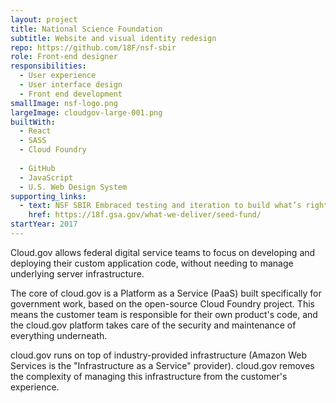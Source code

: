 ```yaml
---
layout: project
title: National Science Foundation
subtitle: Website and visual identity redesign
repo: https://github.com/18F/nsf-sbir
role: Front-end designer
responsibilities:
  - User experience
  - User interface design
  - Front end development
smallImage: nsf-logo.png
largeImage: cloudgov-large-001.png
builtWith:
  - React
  - SASS
  - Cloud Foundry
  
  - GitHub
  - JavaScript
  - U.S. Web Design System
supporting_links:
  - text: NSF SBIR Embraced testing and iteration to build what’s right
    href: https://18f.gsa.gov/what-we-deliver/seed-fund/
startYear: 2017
---  
```


Cloud.gov allows federal digital service teams to focus on developing and deploying their custom application code, without needing to manage underlying server infrastructure.

The core of cloud.gov is a Platform as a Service (PaaS) built specifically for government work, based on the open-source Cloud Foundry project. This means the customer team is responsible for their own product's code, and the cloud.gov platform takes care of the security and maintenance of everything underneath.

cloud.gov runs on top of industry-provided infrastructure (Amazon Web Services is the "Infrastructure as a Service" provider). cloud.gov removes the complexity of managing this infrastructure from the customer's experience.
